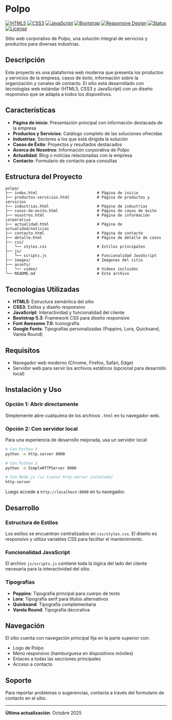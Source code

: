 # Polpo

[![HTML5](https://img.shields.io/badge/HTML5-E34C26?style=for-the-badge&logo=html5&logoColor=white)](https://developer.mozilla.org/es/docs/Web/HTML)
[![CSS3](https://img.shields.io/badge/CSS3-1572B6?style=for-the-badge&logo=css3&logoColor=white)](https://developer.mozilla.org/es/docs/Web/CSS)
[![JavaScript](https://img.shields.io/badge/JavaScript-F7DF1E?style=for-the-badge&logo=javascript&logoColor=black)](https://developer.mozilla.org/es/docs/Web/JavaScript)
[![Bootstrap](https://img.shields.io/badge/Bootstrap-7952B3?style=for-the-badge&logo=bootstrap&logoColor=white)](https://getbootstrap.com/)
[![Responsive Design](https://img.shields.io/badge/Responsive-Mobile%20First-0066CC?style=for-the-badge)](https://en.wikipedia.org/wiki/Responsive_web_design)
[![Status](https://img.shields.io/badge/Status-En%20Desarrollo-blue?style=for-the-badge)](https://github.com/emmanuelck/polpo)
[![License](https://img.shields.io/badge/License-MIT-green?style=for-the-badge)](LICENSE)

Sitio web corporativo de Polpo, una solución integral de servicios y productos para diversas industrias.

## Descripción

Este proyecto es una plataforma web moderna que presenta los productos y servicios de la empresa, casos de éxito, información sobre la organización y canales de contacto. El sitio está desarrollado con tecnologías web estándar (HTML5, CSS3 y JavaScript) con un diseño responsivo que se adapta a todos los dispositivos.

## Características

- **Página de inicio**: Presentación principal con información destacada de la empresa
- **Productos y Servicios**: Catálogo completo de las soluciones ofrecidas
- **Industrias**: Sectores a los que está dirigida la solución
- **Casos de Éxito**: Proyectos y resultados destacados
- **Acerca de Nosotros**: Información corporativa de Polpo
- **Actualidad**: Blog o noticias relacionadas con la empresa
- **Contacto**: Formulario de contacto para consultas

## Estructura del Proyecto

```
polpo/
├── index.html                          # Página de inicio
├── productos-servicios.html            # Página de productos y servicios
├── industrias.html                     # Página de industrias
├── casos-de-exito.html                 # Página de casos de éxito
├── nosotros.html                       # Página de información corporativa
├── actualidad.html                     # Página de actualidad/noticias
├── contacto.html                       # Página de contacto
├── detalle.html                        # Página de detalle de casos
├── css/
│   └── styles.css                      # Estilos principales
├── js/
│   └── scripts.js                      # Funcionalidad JavaScript
├── images/                             # Imágenes del sitio
├── assets/
│   └── video/                          # Videos incluidos
└── README.md                           # Este archivo
```

## Tecnologías Utilizadas


- **HTML5**: Estructura semántica del sitio
- **CSS3**: Estilos y diseño responsivo
- **JavaScript**: Interactividad y funcionalidad del cliente
- **Bootstrap 5.3**: Framework CSS para diseño responsive
- **Font Awesome 7.0**: Iconografía
- **Google Fonts**: Tipografías personalizadas (Poppins, Lora, Quicksand, Varela Round)

## Requisitos

- Navegador web moderno (Chrome, Firefox, Safari, Edge)
- Servidor web para servir los archivos estáticos (opcional para desarrollo local)

## Instalación y Uso

### Opción 1: Abrir directamente
Simplemente abre cualquiera de los archivos `.html` en tu navegador web.

### Opción 2: Con servidor local
Para una experiencia de desarrollo mejorada, usa un servidor local:

```bash
# Con Python 3
python -m http.server 8000

# Con Python 2
python -m SimpleHTTPServer 8000

# Con Node.js (si tienes http-server instalado)
http-server
```

Luego accede a `http://localhost:8000` en tu navegador.

## Desarrollo

### Estructura de Estilos
Los estilos se encuentran centralizados en `css/styles.css`. El diseño es responsivo y utiliza variables CSS para facilitar el mantenimiento.

### Funcionalidad JavaScript
El archivo `js/scripts.js` contiene toda la lógica del lado del cliente necesaria para la interactividad del sitio.

### Tipografías
- **Poppins**: Tipografía principal para cuerpo de texto
- **Lora**: Tipografía serif para títulos alternativos
- **Quicksand**: Tipografía complementaria
- **Varela Round**: Tipografía decorativa

## Navegación

El sitio cuenta con navegación principal fija en la parte superior con:
- Logo de Polpo
- Menú responsivo (hamburguesa en dispositivos móviles)
- Enlaces a todas las secciones principales
- Acceso a contacto

## Soporte

Para reportar problemas o sugerencias, contacta a través del formulario de contacto en el sitio.

---

**Última actualización**: Octubre 2025
